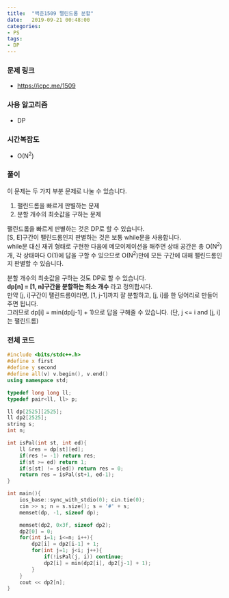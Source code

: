 ```yaml
---
title:  "백준1509 팰린드롬 분할"
date:   2019-09-21 00:48:00
categories:
- PS
tags:
- DP
---
```


### 문제 링크
* https://icpc.me/1509

### 사용 알고리즘
* DP

### 시간복잡도
* O(N<sup>2</sup>)

### 풀이
이 문제는 두 가지 부분 문제로 나눌 수 있습니다.
1. 팰린드롬을 빠르게 판별하는 문제
2. 분할 개수의 최솟값을 구하는 문제

팰린드롬을 빠르게 판별하는 것은 DP로 할 수 있습니다.<br>
[S, E]구간이 팰린드롬인지 판별하는 것은 보통 while문을 사용합니다.<br>
while문 대신 재귀 형태로 구현한 다음에 메모이제이션을 해주면 상태 공간은 총 O(N<sup>2</sup>)개, 각 상태마다 O(1)에 답을 구할 수 있으므로 O(N<sup>2</sup>)만에 모든 구간에 대해 팰린드롬인지 판별할 수 있습니다.

분할 개수의 최솟값을 구하는 것도 DP로 할 수 있습니다.<br>
**dp[n] = [1, n]구간을 분할하는 최소 개수** 라고 정의합시다.<br>
만약 [j, i]구간이 팰린드롬이라면, [1, j-1]까지 잘 분할하고, [j, i]를 한 덩어리로 만들어주면 됩니다.<br>
그러므로 dp[i] = min(dp[j-1] + 1)으로 답을 구해줄 수 있습니다. (단, j <= i and [j, i]는 팰린드롬)

### 전체 코드
```cpp
#include <bits/stdc++.h>
#define x first
#define y second
#define all(v) v.begin(), v.end()
using namespace std;

typedef long long ll;
typedef pair<ll, ll> p;

ll dp[2525][2525];
ll dp2[2525];
string s;
int n;

int isPal(int st, int ed){
	ll &res = dp[st][ed];
	if(res != -1) return res;
	if(st >= ed) return 1;
	if(s[st] != s[ed]) return res = 0;
	return res = isPal(st+1, ed-1);
}

int main(){
	ios_base::sync_with_stdio(0); cin.tie(0);
	cin >> s; n = s.size(); s = '#' + s;
	memset(dp, -1, sizeof dp);

	memset(dp2, 0x3f, sizeof dp2);
	dp2[0] = 0;
	for(int i=1; i<=n; i++){
		dp2[i] = dp2[i-1] + 1;
		for(int j=1; j<i; j++){
			if(!isPal(j, i)) continue;
			dp2[i] = min(dp2[i], dp2[j-1] + 1);
		}
	}
	cout << dp2[n];
}
```
